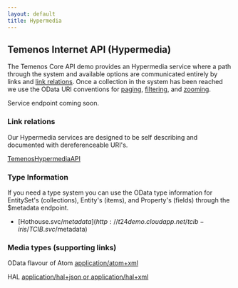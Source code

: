 ```yaml
---
layout: default
title: Hypermedia
---
```

## Temenos Internet API (Hypermedia)

The Temenos Core API demo provides an Hypermedia service where a path through the system and available options are communicated entirely by links and [link relations](http://tools.ietf.org/html/rfc5988).  Once a collection in the system has been reached we use the OData URI conventions for [paging](http://docs.oasis-open.org/odata/odata/v4.0/os/part2-url-conventions/odata-v4.0-os-part2-url-conventions.html#_Toc372793863), [filtering](http://docs.oasis-open.org/odata/odata/v4.0/os/part2-url-conventions/odata-v4.0-os-part2-url-conventions.html#_Toc372793792), and [zooming](http://docs.oasis-open.org/odata/odata/v4.0/os/part2-url-conventions/odata-v4.0-os-part2-url-conventions.html#_Toc372793860).


Service endpoint coming soon.



### Link relations

Our Hypermedia services are designed to be self describing and documented with dereferenceable URI's.

[TemenosHypermediaAPI](rels)


### Type Information

If you need a type system you can use the OData type information for EntitySet's (collections), Entity's (items), and Property's (fields) through the $metadata endpoint.

* [Hothouse.svc/$metadata](http://t24demo.cloudapp.net/tcib-iris/TCIB.svc/$metadata)


### Media types (supporting links)

OData flavour of Atom [application/atom+xml](http://en.wikipedia.org/wiki/Atom_(standard))


HAL [application/hal+json or application/hal+xml](http://stateless.co/hal_specification.html)


